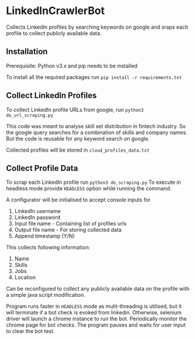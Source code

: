 # LinkedInCrawlerBot

Collects LinkedIn profiles by searching keywords on google and sraps each profile to collect publicly available data.

## Installation
Prerequisite: Python v3.x and pip needs to be installed

To install all the required packages run `pip install -r requirements.txt`

## Collect LinkedIn Profiles
To collect LinkedIn profile URLs from google, run `python3 do_url_scraping.py`

This code was meant to analyse skill set distribution in fintech industry. So the google query searches for a combination of skills and company names. But the code is reusable for any keyword search on google.

Collected profiles will be stored in `cloud_profiles_data.txt`

## Collect Profile Data
To scrap each LinkedIn profile run `python3 do_scraping.py`
To execute in headless mode provide `HEADLESS` option while running the command.


A configurator will be initialised to accept console inputs for
1. LinkedIn username
2. LinkedIn password
3. Input file name - Containing list of profiles urls
4. Output file name - For storing collected data
5. Append timestamp (Y/N)

This collects following information:
1. Name
2. Skills
3. Jobs
4. Location

Can be reconfigured to collect any publicly available data on the profile with a simple java script modification.

Program runs faster in `HEADLESS` mode as mulit-threading is utilised, but it will terminate if a bot check is evoked from linkedin. Otherwise, selenium driver will launch a chrome instance to run the bot. Periodically monitor the chrome page for bot checks. The program pauses and waits for user input to clear the bot test.

